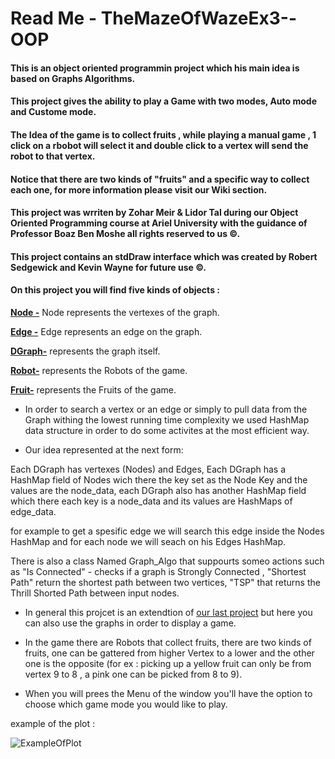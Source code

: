 # Read Me - TheMazeOfWazeEx3--OOP

#### This is an object oriented programmin project which his main idea is based on Graphs Algorithms. 

#### This project gives the ability to play a Game with two modes, Auto mode and Custome mode.

#### The Idea of the game is to collect fruits , while playing a manual game , 1 click on a rbobot will select it and double click to a vertex will send the robot to that vertex.

#### Notice that there are two kinds of "fruits" and a specific way to collect each one, for more information please visit our Wiki section.

#### This project was wrriten by Zohar Meir & Lidor Tal during our Object Oriented Programming course at Ariel University with the guidance of Professor Boaz Ben Moshe all rights reserved to us ©.

#### This project contains an stdDraw interface which was created by Robert Sedgewick and Kevin Wayne for future use ©.

#### On this project you will find five kinds of objects : 

**[Node -](https://github.com/lidorT/Ex1---OOP/wiki/Monom)** Node represents the vertexes of the graph.

**[Edge -](https://github.com/lidorT/Ex1---OOP/wiki/Polynom)** Edge represents an edge on the graph.

**[DGraph-](https://github.com/lidorT/Ex1---OOP/wiki/Complex-Function)** represents the graph itself.

**[Robot-](https://github.com/lidorT/Ex1---OOP/wiki/Complex-Function)** represents the Robots of the game.

**[Fruit-](https://github.com/lidorT/Ex1---OOP/wiki/Complex-Function)** represents the Fruits of the game.

* In order to search a vertex or an edge or simply to pull data from the Graph withing the lowest running time complexity we used HashMap data structure in order to do some activites at the most efficient way. 

* Our idea represented at the next form:

Each DGraph has vertexes (Nodes) and Edges, Each DGraph has a HashMap field of Nodes wich there the key set as the Node Key and the values are the node_data, each DGraph also has another HashMap field which there each key is a node_data and its values are HashMaps of edge_data.

for example to get a spesific edge we will search this edge inside the Nodes HashMap and for each node we will seach on his Edges HashMap. 

There is also a class Named Graph_Algo that suppourts someo actions such as "Is Connected" - checks if a graph is Strongly Connected , "Shortest Path" return the shortest path between two vertices, "TSP" that returns the Thrill Shorted Path between input nodes.

* In general this projcet is an extendtion of [our last project](https://github.com/lidorT/OOP---Ex2) but here you can also use the graphs in order to display a game.

* In the game there are Robots that collect fruits, there are two kinds of fruits, one can be gattered from higher Vertex to a lower and the other one is the opposite (for ex : picking up a yellow fruit can only be from vertex 9 to 8 , a pink one can be picked from 8 to 9).

* When you will prees the Menu of the window you'll have the option to choose which game mode you would like to play.

example of the plot :

![ExampleOfPlot](https://i.imgur.com/nKOK7XQ.jpg)
